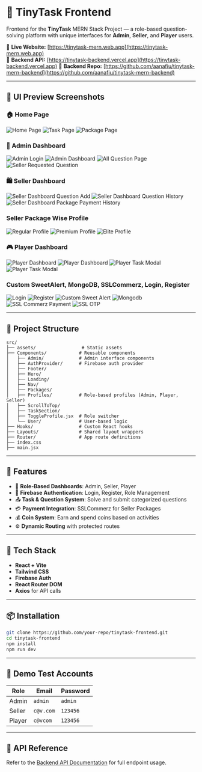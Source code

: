 # 🧠 TinyTask Frontend

Frontend for the **TinyTask** MERN Stack Project — a role-based question-solving platform with unique interfaces for **Admin**, **Seller**, and **Player** users.

🔗 **Live Website:** [https://tinytask-mern.web.app](https://tinytask-mern.web.app)  
🔌 **Backend API:** [https://tinytask-backend.vercel.app](https://tinytask-backend.vercel.app)
🔌 **Backend Repo:** [https://github.com/aanafiu/tinytask-mern-backend](https://github.com/aanafiu/tinytask-mern-backend)

---

## 📸 UI Preview Screenshots

### 🏠 Home Page
![Home Page](./public/screenshots/Homepage.png)
![Task Page](./public/screenshots/Home-Taskpage.png)
![Package Page](./public/screenshots/Home-%20PAckagepage.png)

### 👑 Admin Dashboard
![Admin Login](./public/screenshots/ADMIN-PAGE.png)
![Admin Dashboard](./public/screenshots/Admin-Dashboard.png)
![All Question Page](./public/screenshots/Admin-Dashboard-AllQuestion.png)
![Seller Requested Question](./public/screenshots/Admin-SellerQuestion-Request.png)

### 🛍️ Seller Dashboard
![Seller Dashboard Question Add](./public/screenshots/Seller-Dashboard-QuestionAdd.png)
![Seller Dashboard Question History](./public/screenshots/Seller-Dashboard-Question-History.png)
![Seller Dashboard Package Payment History](./public/screenshots/Seller-Dashboard-Package-Payment-History.png)
### Seller Package Wise Profile
![Regular Profile](./public/screenshots/Seller-Regular-Profile.png)
![Premium Profile](./public/screenshots/Seller-Premium-Profile.png)
![Elite Profile](./public/screenshots/Seller-Elite-Profile.png)

### 🎮 Player Dashboard
![Player Dashboard](./public/screenshots/Player-Dashboard-1.png)
![Player Dashboard](./public/screenshots/Player-Dashboard-2.png)
![Player Task Modal](./public/screenshots/Player-Task-Modal.png)
![Player Task Modal](./public/screenshots/Player-Task-Route.png)

### Custom SweetAlert, MongoDB, SSLCommerz, Login, Register
![Login](./public/screenshots/Login.png)
![Register](./public/screenshots/Register.png)
![Custom Sweet Alert](./public/screenshots/Custom-Sweet-alert.png)
![Mongodb](./public/screenshots/MongoDB%20Database.png)
![SSL Commerz Payment](./public/screenshots/ssl%20Commerze%20Demo.png)
![SSL OTP](./public/screenshots/ssl%20Commerze%20Demo%20Otp.png)


---

## 📁 Project Structure

```
src/
├── assets/                 # Static assets
├── Components/            # Reusable components
│   ├── Admin/             # Admin interface components
│   ├── AuthProvider/      # Firebase auth provider
│   ├── Footer/
│   ├── Hero/
│   ├── Loading/
│   ├── Nav/
│   ├── Packages/
│   ├── Profiles/          # Role-based profiles (Admin, Player, Seller)
│   ├── ScrollToTop/
│   ├── TaskSection/
│   ├── ToggleProfile.jsx  # Role switcher
│   └── User/              # User-based logic
├── Hooks/                 # Custom React hooks
├── Layouts/               # Shared layout wrappers
├── Router/                # App route definitions
├── index.css
├── main.jsx
```

---

## 🚀 Features

- 🔐 **Role-Based Dashboards**: Admin, Seller, Player
- 💬 **Firebase Authentication**: Login, Register, Role Management
- 📤 **Task & Question System**: Solve and submit categorized questions
- 💳 **Payment Integration**: SSLCommerz for Seller Packages
- 💰 **Coin System**: Earn and spend coins based on activities
- ⚙️ **Dynamic Routing** with protected routes

---

## 🔧 Tech Stack

- **React + Vite**
- **Tailwind CSS**
- **Firebase Auth**
- **React Router DOM**
- **Axios** for API calls

---

## 📦 Installation

```bash
git clone https://github.com/your-repo/tinytask-frontend.git
cd tinytask-frontend
npm install
npm run dev
```
---

## 🧪 Demo Test Accounts

| Role   | Email     | Password    |
|--------|-----------|-------------|
| Admin  | `admin`   | `admin`     |
| Seller | `c@v.com` | `123456`    |
| Player | `c@vcom`  | `123456`    |

---

## 📡 API Reference

Refer to the [Backend API Documentation](https://github.com/aanafiu/tinytask-mern-backend) for full endpoint usage.
